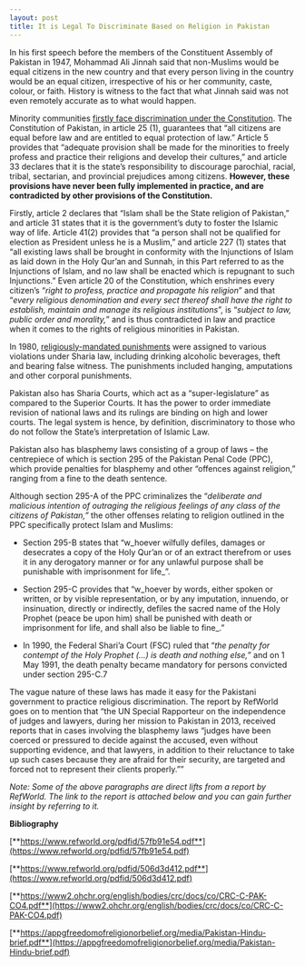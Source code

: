 ```yaml
---
layout: post
title: It is Legal To Discriminate Based on Religion in Pakistan
---
```


In his first speech before the members of the Constituent Assembly of Pakistan in 1947, Mohammad Ali Jinnah said that non-Muslims would be equal citizens in the new country and that every person living in the country would be an equal citizen, irrespective of his or her community, caste, colour, or faith. History is witness to the fact that what Jinnah said was not even remotely accurate as to what would happen.

  

Minority communities [firstly face discrimination under the Constitution](https://www.refworld.org/pdfid/57fb91e54.pdf). The Constitution of Pakistan, in article 25 (1), guarantees that “all citizens are equal before law and are entitled to equal protection of law.” Article 5 provides that “adequate provision shall be made for the minorities to freely profess and practice their religions and develop their cultures,” and article 33 declares that it is the state’s responsibility to discourage parochial, racial, tribal, sectarian, and provincial prejudices among citizens. **However, these provisions have never been fully implemented in practice, and are contradicted by other provisions of the Constitution.**

Firstly, article 2 declares that “Islam shall be the State religion of Pakistan,” and article 31 states that it is the government’s duty to foster the Islamic way of life. Article 41(2) provides that “a person shall not be qualified for election as President unless he is a Muslim,” and article 227 (1) states that “all existing laws shall be brought in conformity with the Injunctions of Islam as laid down in the Holy Qur’an and Sunnah, in this Part referred to as the Injunctions of Islam, and no law shall be enacted which is repugnant to such Injunctions.” Even article 20 of the Constitution, which enshrines every citizen’s “_right to profess, practice and propagate his religion_” and that “_every religious denomination and every sect thereof shall have the right to establish, maintain and manage its religious institutions_”, is “_subject to law, public order and morality,_” and is thus contradicted in law and practice when it comes to the rights of religious minorities in Pakistan.

  

In 1980, [religiously-mandated punishments](https://www.refworld.org/pdfid/57fb91e54.pdf) were assigned to various violations under Sharia law, including drinking alcoholic beverages, theft and bearing false witness. The punishments included hanging, amputations and other corporal punishments.

  

Pakistan also has Sharia Courts, which act as a “super-legislature” as compared to the Superior Courts. It has the power to order immediate revision of national laws and its rulings are binding on high and lower courts. The legal system is hence, by definition, discriminatory to those who do not follow the State’s interpretation of Islamic Law.

  

Pakistan also has blasphemy laws consisting of a group of laws – the centrepiece of which is section 295 of the Pakistan Penal Code (PPC), which provide penalties for blasphemy and other “offences against religion,” ranging from a fine to the death sentence.

Although section 295-A of the PPC criminalizes the “_deliberate and malicious intention of outraging the religious feelings of any class of the citizens of Pakistan,”_ the other offenses relating to religion outlined in the PPC specifically protect Islam and Muslims:

-   Section 295-B states that “w_hoever wilfully defiles, damages or desecrates a copy of the Holy Qur’an or of an extract therefrom or uses it in any derogatory manner or for any unlawful purpose shall be punishable with imprisonment for life_”.
    
-   Section 295-C provides that “w_hoever by words, either spoken or written, or by visible representation, or by any imputation, innuendo, or insinuation, directly or indirectly, defiles the sacred name of the Holy Prophet (peace be upon him) shall be punished with death or imprisonment for life, and shall also be liable to fine_.”
    
-   In 1990, the Federal Shari’a Court (FSC) ruled that “_the penalty for contempt of the Holy Prophet (...) is death and nothing else,_” and on 1 May 1991, the death penalty became mandatory for persons convicted under section 295-C.7

The vague nature of these laws has made it easy for the Pakistani government to practice religious discrimination. The report by RefWorld goes on to mention that “the UN Special Rapporteur on the independence of judges and lawyers, during her mission to Pakistan in 2013, received reports that in cases involving the blasphemy laws “judges have been coerced or pressured to decide against the accused, even without supporting evidence, and that lawyers, in addition to their reluctance to take up such cases because they are afraid for their security, are targeted and forced not to represent their clients properly.””

  

_Note: Some of the above paragraphs are direct lifts from a report by RefWorld. The link to the report is attached below and you can gain further insight by referring to it._


**Bibliography**

  

[**https://www.refworld.org/pdfid/57fb91e54.pdf**](https://www.refworld.org/pdfid/57fb91e54.pdf)

[**https://www.refworld.org/pdfid/506d3d412.pdf**](https://www.refworld.org/pdfid/506d3d412.pdf)

[**https://www2.ohchr.org/english/bodies/crc/docs/co/CRC-C-PAK-CO4.pdf**](https://www2.ohchr.org/english/bodies/crc/docs/co/CRC-C-PAK-CO4.pdf)

[**https://appgfreedomofreligionorbelief.org/media/Pakistan-Hindu-brief.pdf**](https://appgfreedomofreligionorbelief.org/media/Pakistan-Hindu-brief.pdf)
